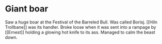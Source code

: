 # Giant boar
Saw a huge boar at the Festival of the Barreled Bull. Was called Borisj. [[Hiln Trollbane]] was its handler. Broke loose when it was sent into a rampage by [[Ernest]] holding a glowing hot knife to its ass. Managed to calm the beast down.